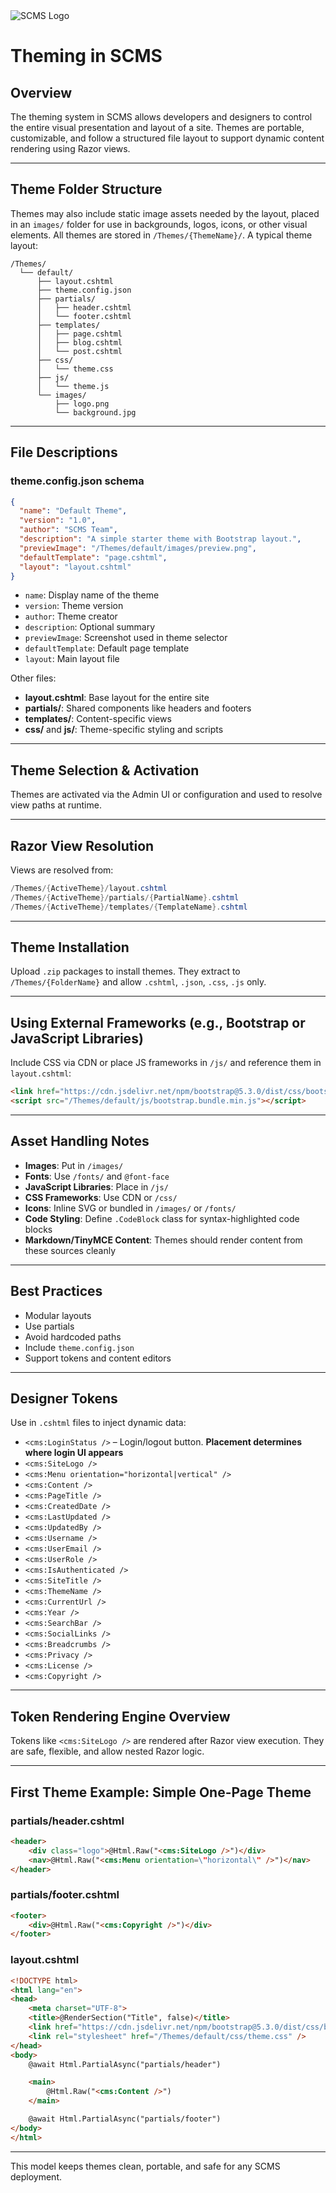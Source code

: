 <img src="SCMS_Logo.png" alt="SCMS Logo" style="max-width: 300px; height: auto;" />


# Theming in SCMS

## Overview

The theming system in SCMS allows developers and designers to control the entire visual presentation and layout of a site. Themes are portable, customizable, and follow a structured file layout to support dynamic content rendering using Razor views.

---

## Theme Folder Structure

Themes may also include static image assets needed by the layout, placed in an `images/` folder for use in backgrounds, logos, icons, or other visual elements.
All themes are stored in `/Themes/{ThemeName}/`. A typical theme layout:

```
/Themes/
  └── default/
      ├── layout.cshtml
      ├── theme.config.json
      ├── partials/
      │   ├── header.cshtml
      │   └── footer.cshtml
      ├── templates/
      │   ├── page.cshtml
      │   ├── blog.cshtml
      │   └── post.cshtml
      ├── css/
      │   └── theme.css
      ├── js/
      │   └── theme.js
      └── images/
          ├── logo.png
          └── background.jpg
```

---

## File Descriptions

### theme.config.json schema

```json
{
  "name": "Default Theme",
  "version": "1.0",
  "author": "SCMS Team",
  "description": "A simple starter theme with Bootstrap layout.",
  "previewImage": "/Themes/default/images/preview.png",
  "defaultTemplate": "page.cshtml",
  "layout": "layout.cshtml"
}
```

- `name`: Display name of the theme  
- `version`: Theme version  
- `author`: Theme creator  
- `description`: Optional summary  
- `previewImage`: Screenshot used in theme selector  
- `defaultTemplate`: Default page template  
- `layout`: Main layout file  

Other files:
- **layout.cshtml**: Base layout for the entire site  
- **partials/**: Shared components like headers and footers  
- **templates/**: Content-specific views  
- **css/** and **js/**: Theme-specific styling and scripts  

---

## Theme Selection & Activation

Themes are activated via the Admin UI or configuration and used to resolve view paths at runtime.

---

## Razor View Resolution

Views are resolved from:

```csharp
/Themes/{ActiveTheme}/layout.cshtml
/Themes/{ActiveTheme}/partials/{PartialName}.cshtml
/Themes/{ActiveTheme}/templates/{TemplateName}.cshtml
```

---

## Theme Installation

Upload `.zip` packages to install themes. They extract to `/Themes/{FolderName}` and allow `.cshtml`, `.json`, `.css`, `.js` only.

---

## Using External Frameworks (e.g., Bootstrap or JavaScript Libraries)

Include CSS via CDN or place JS frameworks in `/js/` and reference them in `layout.cshtml`:

```html
<link href="https://cdn.jsdelivr.net/npm/bootstrap@5.3.0/dist/css/bootstrap.min.css" rel="stylesheet">
<script src="/Themes/default/js/bootstrap.bundle.min.js"></script>
```

---

## Asset Handling Notes

- **Images**: Put in `/images/`  
- **Fonts**: Use `/fonts/` and `@font-face`  
- **JavaScript Libraries**: Place in `/js/`  
- **CSS Frameworks**: Use CDN or `/css/`  
- **Icons**: Inline SVG or bundled in `/images/` or `/fonts/`  
- **Code Styling**: Define `.CodeBlock` class for syntax-highlighted code blocks  
- **Markdown/TinyMCE Content**: Themes should render content from these sources cleanly

---

## Best Practices

- Modular layouts  
- Use partials  
- Avoid hardcoded paths  
- Include `theme.config.json`  
- Support tokens and content editors

---

## Designer Tokens

Use in `.cshtml` files to inject dynamic data:

- `<cms:LoginStatus />` – Login/logout button. **Placement determines where login UI appears**  
- `<cms:SiteLogo />`  
- `<cms:Menu orientation="horizontal|vertical" />`  
- `<cms:Content />`  
- `<cms:PageTitle />`  
- `<cms:CreatedDate />`  
- `<cms:LastUpdated />`  
- `<cms:UpdatedBy />`  
- `<cms:Username />`  
- `<cms:UserEmail />`  
- `<cms:UserRole />`  
- `<cms:IsAuthenticated />`  
- `<cms:SiteTitle />`  
- `<cms:ThemeName />`  
- `<cms:CurrentUrl />`  
- `<cms:Year />`  
- `<cms:SearchBar />`  
- `<cms:SocialLinks />`  
- `<cms:Breadcrumbs />`  
- `<cms:Privacy />`  
- `<cms:License />`  
- `<cms:Copyright />`

---

## Token Rendering Engine Overview

Tokens like `<cms:SiteLogo />` are rendered after Razor view execution. They are safe, flexible, and allow nested Razor logic.

---

## First Theme Example: Simple One-Page Theme

### partials/header.cshtml

```html
<header>
    <div class="logo">@Html.Raw("<cms:SiteLogo />")</div>
    <nav>@Html.Raw("<cms:Menu orientation=\"horizontal\" />")</nav>
</header>
```

### partials/footer.cshtml

```html
<footer>
    <div>@Html.Raw("<cms:Copyright />")</div>
</footer>
```

### layout.cshtml

```html
<!DOCTYPE html>
<html lang="en">
<head>
    <meta charset="UTF-8">
    <title>@RenderSection("Title", false)</title>
    <link href="https://cdn.jsdelivr.net/npm/bootstrap@5.3.0/dist/css/bootstrap.min.css" rel="stylesheet">
    <link rel="stylesheet" href="/Themes/default/css/theme.css" />
</head>
<body>
    @await Html.PartialAsync("partials/header")

    <main>
        @Html.Raw("<cms:Content />")
    </main>

    @await Html.PartialAsync("partials/footer")
</body>
</html>
```

---

This model keeps themes clean, portable, and safe for any SCMS deployment.
